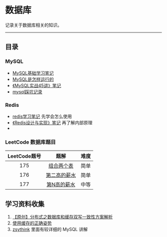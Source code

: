 # 数据库

记录关于数据库相关的知识。

---

## 目录

### MySQL

- [MySQL基础学习笔记](MySQL/MySQL基础学习笔记.md)
- [MySQL是怎样运行的](MySQL/MySQL是怎样运行的.md)
- [《MySQL实战45讲》笔记](MySQL/《MySQL实战45讲》笔记.md)
- [mysql踩坑记录](MySQL/mysql踩坑记录.md)

### Redis

- [redis学习笔记](Redis/redis学习笔记.md)  先学会怎么使用
- [《Redis设计与实现》笔记](Redis/《Redis设计与实现》笔记.md) 再了解内部原理
- 

### LeetCode 数据库题目

| LeetCode题号 |                   题解                   | 难度 |
| :----------: | :--------------------------------------: | :--: |
|     175      |   [组合两个表](LeetCode/组合两个表.md)   | 简单 |
|     176      | [第二高的薪水](LeetCode/第二高的薪水.md) | 简单 |
|     177      |  [第N高的薪水](LeetCode/第N高的薪水.md)  | 中等 |






## 学习资料收集


1. [【原创】分布式之数据库和缓存双写一致性方案解析](https://www.cnblogs.com/rjzheng/p/9041659.html)
2. [使用缓存的正确姿势](https://juejin.im/post/5af5b2c36fb9a07ac65318bd)
3. [zsythink](http://www.zsythink.net/) 里面有较详细的 MySQL 讲解 